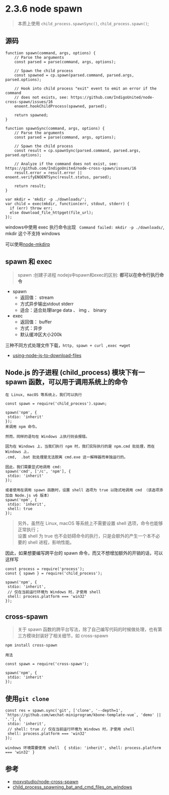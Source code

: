 # 2.3.6 node spawn

>本质上使用 `child_process.spawnSync()`, `child_process.spawn()`;

## 源码

```
function spawn(command, args, options) {
    // Parse the arguments
    const parsed = parse(command, args, options);

    // Spawn the child process
    const spawned = cp.spawn(parsed.command, parsed.args, parsed.options);

    // Hook into child process "exit" event to emit an error if the command
    // does not exists, see: https://github.com/IndigoUnited/node-cross-spawn/issues/16
    enoent.hookChildProcess(spawned, parsed);

    return spawned;
}

function spawnSync(command, args, options) {
    // Parse the arguments
    const parsed = parse(command, args, options);

    // Spawn the child process
    const result = cp.spawnSync(parsed.command, parsed.args, parsed.options);

    // Analyze if the command does not exist, see: https://github.com/IndigoUnited/node-cross-spawn/issues/16
    result.error = result.error || enoent.verifyENOENTSync(result.status, parsed);

    return result;
}
```



```
var mkdir = 'mkdir -p ./downloads/';
var child = exec(mkdir, function(err, stdout, stderr) {
  if (err) throw err;
  else download_file_httpget(file_url);
});
```
windows中使用 exec 执行命令出现 ` Command failed: mkdir -p ./downloads/`, mkdir 这个不支持 windows

可以使用[node-mkdirp](https://github.com/substack/node-mkdirp)


## spawn 和 exec

>spawn :创建子进程
nodejs中spawn和exec的区别: **都可以在命令行执行命令**
- spawn
  - 返回值： stream
  - 方式异步输出stdout stderr
  - 适合：适合处理large data 、 img 、 binary
- exec
  - 返回值： buffer
  - 方式：异步
  - 默认缓冲区大小200k
  
三种不同方式处理文件下载，`http, spawn + curl ,exec +wget`  
- [using-node-js-to-download-files](https://www.hacksparrow.com/nodejs/using-node-js-to-download-files.html#nodejs-wget)

## Node.js 的子进程 (child_process) 模块下有一 spawn 函数，可以用于调用系统上的命令

```
在 Linux, macOS 等系统上，我们可以执行

const spawn = require('child_process').spawn;

spawn('npm', {
 stdio: 'inherit'
});
来调用 npm 命令。

然而，同样的语句在 Windows 上执行则会报错。

因为在 Windows 上，当我们执行 npm 时，我们实际执行的是 npm.cmd 批处理，而在 Windows 上，
.cmd,  .bat 批处理是无法脱离 cmd.exe 这一解释器而单独运行的。

因此，我们需要显式地调用 cmd:
spawn('cmd', ['/c', 'npm'], {
 stdio: 'inherit'
});

或者使用在调用 spawn 函数时，设置 shell 选项为 true 以隐式地调用 cmd （该选项添加自 Node.js v6 版本）
spawn('npm', {
 stdio: 'inherit',
 shell: true
});
```

>另外，虽然在 Linux, macOS 等系统上不需要设置 shell 选项，命令也能够正常执行；  
设置 shell 为 true 也不会妨碍命令的执行，只是会额外的产生一个本不必要的 shell 进程，影响性能。

因此，如果想要编写跨平台的 spawn 命令，而又不想增加额外的开销的话，可以这样写

```
const process = require('process');
const { spawn } = require('child_process');

spawn('npm', {
 stdio: 'inherit',
 // 仅在当前运行环境为 Windows 时，才使用 shell
 shell: process.platform === 'win32'
});
```

## cross-spawn
>关于 spawn 函数的跨平台写法，除了自己编写代码的时候做处理，也有第三方模块封装好了相关细节，如 cross-spawn

```
npm install cross-spawn

用法

const spawn = require('cross-spawn');

spawn('npm', {
 stdio: 'inherit'
});
```

## 使用` git clone `

```
const res = spawn.sync('git', ['clone', '--depth=1', `https://github.com/wechat-miniprogram/kbone-template-vue`, 'demo' || '.'], {
 stdio: 'inherit',
 // shell: true // 仅在当前运行环境为 Windows 时，才使用 shell
 shell: process.platform === 'win32'
});

windows 环境需要使用 shell  { stdio: 'inherit', shell: process.platform === 'win32' }
```


## 参考
- [moxystudio/node-cross-spawn](https://github.com/moxystudio/node-cross-spawn)
- [child_process_spawning_bat_and_cmd_files_on_windows](http://nodejs.cn/api/child_process.html#child_process_spawning_bat_and_cmd_files_on_windows)
